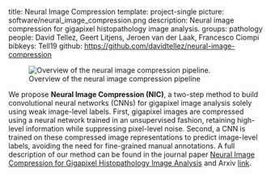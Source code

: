 title: Neural Image Compression
template: project-single
picture: software/neural_image_compression.png
description: Neural image compression for gigapixel histopathology image analysis.
groups: pathology
people: David Tellez, Geert Litjens, Jeroen van der Laak, Francesco Ciompi
bibkeys: Tell19
github: https://github.com/davidtellez/neural-image-compression

<figure class="figure my-4">
  <img data-src="/images/software/nic_pipeline.png" class="figure-img img-fluid lazyload" alt="Overview of the neural image compression pipeline.">
  <figcaption class="figure-caption">Overview of the neural image compression pipeline</figcaption>
</figure>

We propose **Neural Image Compression (NIC)**, a two-step method to build convolutional neural networks (CNNs) for gigapixel image analysis solely using weak image-level labels. First, gigapixel images are compressed using a neural network trained in an unsupervised fashion, retaining high-level information while suppressing pixel-level noise. Second, a CNN is trained on these compressed image representations to predict image-level labels, avoiding the need for fine-grained manual annotations. A full description of our method can be found in the journal paper [Neural Image Compression for Gigapixel Histopathology Image Analysis](https://doi.org/10.1109/TPAMI.2019.2936841) and Arxiv [link](https://arxiv.org/abs/1811.02840).

